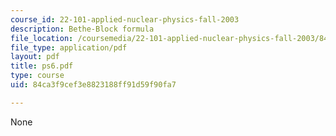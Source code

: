 ```yaml
---
course_id: 22-101-applied-nuclear-physics-fall-2003
description: Bethe-Block formula
file_location: /coursemedia/22-101-applied-nuclear-physics-fall-2003/84ca3f9cef3e8823188ff91d59f90fa7_ps6.pdf
file_type: application/pdf
layout: pdf
title: ps6.pdf
type: course
uid: 84ca3f9cef3e8823188ff91d59f90fa7

---
```

None